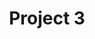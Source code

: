 ---
title: Project 3
description: adadj adad dasd 
link: "https://www.google.com/search?q=grid+template+maker&oq=gri&gs_lcrp=EgZjaHJvbWUqBggAEEUYOzIGCAAQRRg7MgYIARBFGDsyBggCEEUYOzIGCAMQRRhAMgYIBBBFGDkyCggFEAAYsQMYgAQyBggGEEUYPDIGCAcQRRg80gEIMTUzOWowajSoAgCwAgA&sourceid=chrome&ie=UTF-8"
imagePath: "/projects/favicon1.png"
---